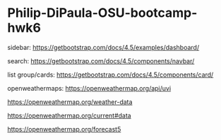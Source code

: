 # Philip-DiPaula-OSU-bootcamp-hwk6




sidebar:
https://getbootstrap.com/docs/4.5/examples/dashboard/

search:
https://getbootstrap.com/docs/4.5/components/navbar/

list group/cards:
https://getbootstrap.com/docs/4.5/components/card/


openweathermaps:
https://openweathermap.org/api/uvi

https://openweathermap.org/weather-data

https://openweathermap.org/current#data

https://openweathermap.org/forecast5

